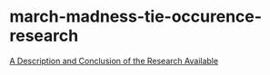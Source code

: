# march-madness-tie-occurence-research
[A Description and Conclusion of the Research Available](https://medium.com/@charlesbeehner/do-less-participants-in-a-march-madness-bracket-pool-increase-the-chance-of-a-tie-ba02b10772a5)
